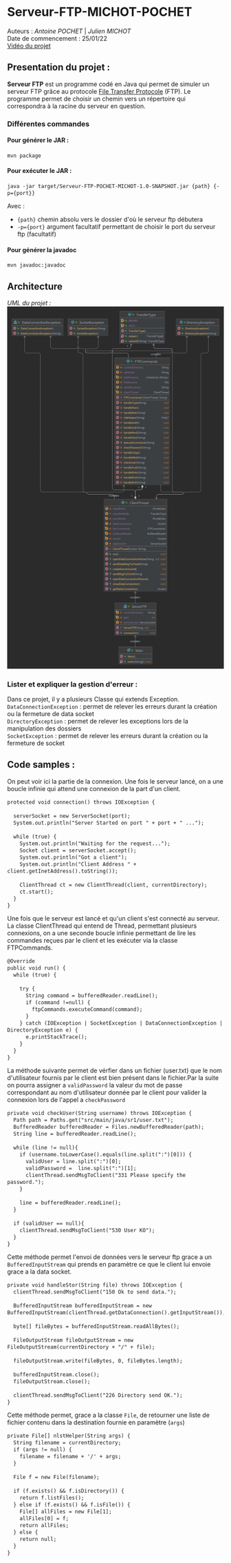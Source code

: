 # Serveur-FTP-MICHOT-POCHET
Auteurs : *Antoine POCHET* | *Julien MICHOT* <br>
Date de commencement : 25/01/22 <br>
[Vidéo du projet](doc/Serveur-FTP-demonstration.mp4)

## Presentation du projet : 

**Serveur FTP** est un programme codé en Java qui permet de simuler un serveur FTP grâce au protocole [File Transfer Protocole](https://fr.wikipedia.org/wiki/File_Transfer_Protocol) (FTP). Le programme permet de choisir un chemin vers un répertoire qui correspondra à la racine du serveur en question.

### Différentes commandes
#### Pour générer le JAR :
```
mvn package
```

#### Pour exécuter le JAR :
```
java -jar target/Serveur-FTP-POCHET-MICHOT-1.0-SNAPSHOT.jar {path} {-p={port}}
```

Avec : 
- `{path}` chemin absolu vers le dossier d'où le serveur ftp débutera
- `-p={port}` argument facultatif permettant de choisir le port du serveur ftp (facultatif)

#### Pour générer la javadoc
```
mvn javadoc:javadoc
```

## Architecture
*UML du projet :* <br> 
![UML](doc/diag-uml.png)

### Lister et expliquer la gestion d'erreur :

Dans ce projet, il y a plusieurs Classe qui extends Exception. <br>
`DataConnectionException` : permet de relever les erreurs durant la création ou la fermeture de data socket <br>
`DirectoryException` : permet de relever les exceptions lors de la manipulation des dossiers <br>
`SocketException` : permet de relever les erreurs durant la création ou la fermeture de socket <br>

## Code samples :

On peut voir ici la partie de la connexion.
Une fois le serveur lancé, on a une boucle infinie qui attend une connexion de la part d'un client.
```
protected void connection() throws IOException {

  serverSocket = new ServerSocket(port);
  System.out.println("Server Started on port " + port + " ...");

  while (true) {
    System.out.println("Waiting for the request...");
    Socket client = serverSocket.accept();
    System.out.println("Got a client");
    System.out.println("Client Address " + client.getInetAddress().toString());

    ClientThread ct = new ClientThread(client, currentDirectory);
    ct.start();
  }
}
```

Une fois que le serveur est lancé et qu'un client s'est connecté au serveur. La classe ClientThread qui entend de Thread, permettant plusieurs connexions, on a une seconde boucle infinie permettant de lire les commandes reçues par le client et les exécuter via la classe FTPCommands.
```
@Override
public void run() {
  while (true) {

    try {
      String command = bufferedReader.readLine();
      if (command !=null) {
        ftpCommands.executeCommand(command);
      }
    } catch (IOException | SocketException | DataConnectionException | DirectoryException e) {
      e.printStackTrace();
    }
  }
}
```

La méthode suivante permet de vérfier dans un fichier (user.txt) que le nom d'utilisateur fournis par le client est bien présent dans le fichier.Par la suite on pourra assigner a `validPassword` la valeur du mot de passe correspondant au nom d'utilisateur donnée par le client pour valider la connexion lors de l'appel a `checkPassword`
```
private void checkUser(String username) throws IOException {
  Path path = Paths.get("src/main/java/sr1/user.txt");
  BufferedReader bufferedReader = Files.newBufferedReader(path);
  String line = bufferedReader.readLine();

  while (line != null){
    if (username.toLowerCase().equals(line.split(":")[0])) {
      validUser = line.split(":")[0];
      validPassword =  line.split(":")[1];
      clientThread.sendMsgToClient("331 Please specify the password.");
    }

    line = bufferedReader.readLine();
  }

  if (validUser == null){
    clientThread.sendMsgToClient("530 User KO");
  }
}
```

Cette méthode permet l'envoi de données vers le serveur ftp grace a un `BufferedInputStream` qui prends en paramètre ce que le client lui envoie grace a la data socket.
```
private void handleStor(String file) throws IOException {
  clientThread.sendMsgToClient("150 Ok to send data.");

  BufferedInputStream bufferedInputStream = new BufferedInputStream(clientThread.getDataConnection().getInputStream());

  byte[] fileBytes = bufferedInputStream.readAllBytes();

  FileOutputStream fileOutputStream = new FileOutputStream(currentDirectory + "/" + file);

  fileOutputStream.write(fileBytes, 0, fileBytes.length);

  bufferedInputStream.close();
  fileOutputStream.close();

  clientThread.sendMsgToClient("226 Directory send OK.");
}
```

Cette méthode permet, grace a la classe `File`, de retourner une liste de fichier contenu dans la destination fournie en paramètre (`args`)
```
private File[] nlstHelper(String args) {
  String filename = currentDirectory;
  if (args != null) {
    filename = filename + '/' + args;
  }

  File f = new File(filename);

  if (f.exists() && f.isDirectory()) {
    return f.listFiles();
  } else if (f.exists() && f.isFile()) {
    File[] allFiles = new File[1];
    allFiles[0] = f;
    return allFiles;
  } else {
    return null;
  }
}
```
